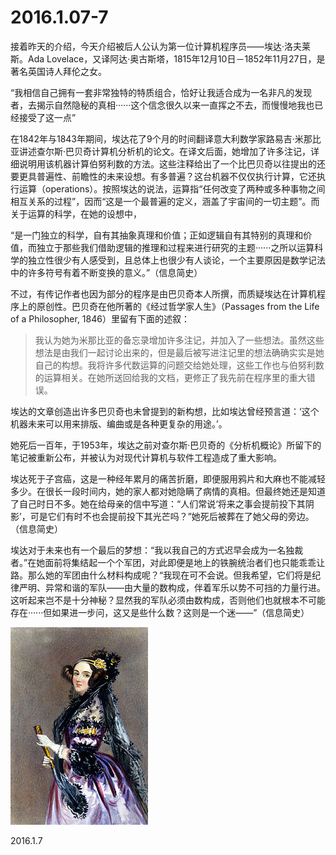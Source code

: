 2016.1.07-7
============
接着昨天的介绍，今天介绍被后人公认为第一位计算机程序员——埃达·洛夫莱斯。Ada Lovelace，又译阿达·奥古斯塔，1815年12月10日－1852年11月27日，是著名英国诗人拜伦之女。

“我相信自己拥有一套非常独特的特质组合，恰好让我适合成为一名非凡的发现者，去揭示自然隐秘的真相······这个信念很久以来一直挥之不去，而慢慢地我也已经接受了这一点”

在1842年与1843年期间，埃达花了9个月的时间翻译意大利数学家路易吉·米那比亚讲述查尔斯·巴贝奇计算机分析机的论文。在译文后面，她增加了许多注记，详细说明用该机器计算伯努利数的方法。这些注释给出了一个比巴贝奇以往提出的还要更具普遍性、前瞻性的未来设想。有多普遍？这台机器不仅仅执行计算，它还执行运算（operations）。按照埃达的说法，运算指“任何改变了两种或多种事物之间相互关系的过程”，因而“这是一个最普遍的定义，涵盖了宇宙间的一切主题”。而关于运算的科学，在她的设想中，

“是一门独立的科学，自有其抽象真理和价值；正如逻辑自有其特别的真理和价值，而独立于那些我们借助逻辑的推理和过程来进行研究的主题······之所以运算科学的独立性很少有人感受到，且总体上也很少有人谈论，一个主要原因是数学记法中的许多符号有着不断变换的意义。”（信息简史）

不过，有传记作者也因为部分的程序是由巴贝奇本人所撰，而质疑埃达在计算机程序上的原创性。巴贝奇在他所著的《经过哲学家人生》（Passages from the Life of a Philosopher, 1846）里留有下面的述叙：

> 我认为她为米那比亚的备忘录增加许多注记，并加入了一些想法。虽然这些想法是由我们一起讨论出来的，但是最后被写进注记里的想法确确实实是她自己的构想。我将许多代数运算的问题交给她处理，这些工作也与伯努利数的运算相关。在她所送回给我的文档，更修正了我先前在程序里的重大错误。

埃达的文章创造出许多巴贝奇也未曾提到的新构想，比如埃达曾经预言道：‘这个机器未来可以用来排版、编曲或是各种更复杂的用途。’。

她死后一百年，于1953年，埃达之前对查尔斯·巴贝奇的《分析机概论》所留下的笔记被重新公布，并被认为对现代计算机与软件工程造成了重大影响。

埃达死于子宫癌，这是一种经年累月的痛苦折磨，即便服用鸦片和大麻也不能减轻多少。在很长一段时间内，她的家人都对她隐瞒了病情的真相。但最终她还是知道了自己时日不多。她在给母亲的信中写道：“人们常说‘将来之事会提前投下其阴影’，可是它们有时不也会提前投下其光芒吗？”她死后被葬在了她父母的旁边。（信息简史）

埃达对于未来也有一个最后的梦想：“我以我自己的方式迟早会成为一名独裁者。”在她面前将集结起一个个军团，对此即便是地上的铁腕统治者们也只能乖乖让路。那么她的军团由什么材料构成呢？“我现在可不会说。但我希望，它们将是纪律严明、异常和谐的军队——由大量的数构成，伴着军乐以势不可挡的力量行进。这听起来岂不是十分神秘？显然我的军队必须由数构成，否则他们也就根本不可能存在······但如果进一步问，这又是些什么数？这则是一个迷——”（信息简史）

![](pic/04.jpg)

2016.1.7